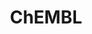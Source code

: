 ---
layout: default
bigquery: https://console.cloud.google.com/bigquery?p=patents-public-data&d=ebi_chembl&page=dataset
citation: '"The ChEMBL database in 2017." Anna Gaulton, Anne Hersey, Michał Nowotka,
  A Patrícia Bento, Jon Chambers, David Mendez, Prudence Mutowo, Francis Atkinson,
  Louisa J Bellis, Elena Cibrián-Uhalte, Mark Davies, Nathan Dedman, Anneli Karlsson,
  María Paula Magariños, John P Overington, George Papadatos, Ines Smit, Andrew R
  Leach Nucleic acids Research (2017) 45 (Database Issue), D945-D954'
contributors: European Bioinformatics Institute
cost: None
description: ChEMBL Data is a manually curated database of small molecules used in
  drug discovery, including information about existing patented drugs.
documentation: 'schema: https://www.ebi.ac.uk/chembl/db_schema


  '
last_edit: Mon, 04 Apr 2022 19:07:30 GMT
location: https://console.cloud.google.com/marketplace/product/google_patents_public_datasets/chembl
maintained_by: EMBL-EBI, an outstation of European Molecular Biology Laboratory
related_publications: '

  ChEMBL: towards direct deposition of bioassay data.


  Mendez D, Gaulton A, Bento AP, Chambers J, De Veij M, Félix E, Magariños MP, Mosquera
  JF, Mutowo P, Nowotka M, Gordillo-Marañón M, Hunter F, Junco L, Mugumbate G, Rodriguez-Lopez
  M, Atkinson F, Bosc N, Radoux CJ, Segura-Cabrera A, Hersey A, Leach AR.


  — Nucleic Acids Res. 2019; 47(D1):D930-D940. doi: 10.1093/nar/gky1075

  '
schema_fields: '[''issue'', ''doi'', ''pref_name'', ''l8'', ''compound_key'', ''bao_id'',
  ''ingredient'', ''level3_description'', ''max_phase'', ''patent_expire_date'', ''standard_inchi'',
  ''source_domain_id'', ''cx_most_apka'', ''assay_category'', ''polymer_flag'', ''therapeutic_flag'',
  ''mc_target_type'', ''last_active'', ''uberon_id'', ''relation'', ''tax_id'', ''comments'',
  ''site_id'', ''assay_type'', ''l2'', ''mc_target_name'', ''component_type'', ''protein_class_desc'',
  ''ass_cls_map_id'', ''compound_name'', ''qudt_units'', ''withdrawn_country'', ''parameter_type'',
  ''enzyme_name'', ''natural_product'', ''prediction_method'', ''as_id'', ''acd_most_apka'',
  ''canonical_smiles'', ''country'', ''assay_param_id'', ''mol_atc_id'', ''standard_text_value'',
  ''protein_class_id'', ''volume'', ''publication_number'', ''mol_irac_id'', ''idx'',
  ''class_type'', ''mc_organism'', ''drugind_id'', ''relationship_type'', ''year'',
  ''rtb'', ''pubmed_id'', ''cell_name'', ''published_type'', ''assay_id'', ''upper_value'',
  ''confidence'', ''acd_logd'', ''full_mwt'', ''level2'', ''delist_flag'', ''bao_format'',
  ''ap_id'', ''standard_inchi_key'', ''parent_id'', ''num_alerts'', ''l6'', ''published_value'',
  ''entity_type'', ''prodrug'', ''research_stem'', ''cell_description'', ''level5'',
  ''src_assay_id'', ''cidx'', ''uo_units'', ''metref_id'', ''major_class'', ''chirality'',
  ''warning_year'', ''molfile'', ''alert_set_id'', ''units'', ''db_version'', ''num_ro5_violations'',
  ''tbl'', ''clo_id'', ''text_value'', ''route'', ''activity_id'', ''product_id'',
  ''cell_ontology_id'', ''withdrawn_flag'', ''usan_stem_id'', ''label'', ''mesh_id'',
  ''activity_count'', ''assay_desc'', ''efo_id'', ''homologue'', ''submission_date'',
  ''caloha_id'', ''alogp'', ''ddd_comment'', ''log_id'', ''protclasssyn_id'', ''src_short_name'',
  ''first_page'', ''warning_description'', ''withdrawn_year'', ''mol_frac_id'', ''lle'',
  ''syn_type'', ''level1_description'', ''previous_company'', ''compsyn_id'', ''aidx'',
  ''cell_source_tax_id'', ''hrac_code'', ''mec_id'', ''helm_notation'', ''last_page'',
  ''formulation_id'', ''assay_tissue'', ''hrac_class_id'', ''start_position'', ''comp_go_id'',
  ''parent_type'', ''mesh_heading'', ''cell_source_organism'', ''ddd_id'', ''type'',
  ''doc_id'', ''le'', ''who_extra'', ''predbind_id'', ''src_id'', ''targcomp_id'',
  ''res_stem_id'', ''cx_logd'', ''acd_most_bpka'', ''site_name'', ''ddd_admr'', ''strength'',
  ''molregno'', ''name'', ''hbd'', ''domain_id'', ''title'', ''downgraded'', ''site_residues'',
  ''active_molregno'', ''subgroup'', ''end_position'', ''authors'', ''molecule_type'',
  ''heavy_atoms'', ''aromatic_rings'', ''parent_go_id'', ''cx_logp'', ''level2_description'',
  ''source'', ''sequence'', ''ddd_units'', ''result_flag'', ''approval_date'', ''relationship'',
  ''molecular_mechanism'', ''job_id'', ''cell_source_tissue'', ''cx_most_bpka'', ''patent_id'',
  ''stat'', ''go_id'', ''patent_use_code'', ''ddd_value'', ''cell_id'', ''doc_type'',
  ''warning_id'', ''indication_class'', ''alert_name'', ''potential_duplicate'', ''related_tid'',
  ''psa'', ''mechanism_comment'', ''mw_monoisotopic'', ''black_box_warning'', ''acd_logp'',
  ''dosed_ingredient'', ''warnref_id'', ''bao_endpoint'', ''chembl_id'', ''relationship_desc'',
  ''co_stem_id'', ''prod_pat_id'', ''dosage_form'', ''frac_code'', ''biocomp_id'',
  ''molsyn_id'', ''irac_code'', ''updated_by'', ''who_name'', ''nda_type'', ''standard_units'',
  ''mecref_id'', ''toid'', ''tissue_id'', ''data_validity_comment'', ''usan_year'',
  ''l3'', ''target_type'', ''published_relation'', ''standard_value'', ''standard_type'',
  ''smid'', ''met_id'', ''assay_test_type'', ''normal_range_max'', ''accession'',
  ''assay_strain'', ''sitecomp_id'', ''mc_target_accession'', ''domain_type'', ''rgid'',
  ''active_ingredient'', ''class_level'', ''irac_class_id'', ''level4_description'',
  ''smarts'', ''withdrawn_reason'', ''actsm_id'', ''drug_product_flag'', ''set_name'',
  ''company'', ''indref_id'', ''assay_class_id'', ''qed_weighted'', ''alert_id'',
  ''metabolite_record_id'', ''warning_type'', ''path'', ''warning_class'', ''src_description'',
  ''ridx'', ''assay_cell_type'', ''sequence_md5sum'', ''domain_description'', ''updated_on'',
  ''curated_by'', ''cl_lincs_id'', ''definition'', ''applicant_full_name'', ''orig_description'',
  ''drug_substance_flag'', ''oral'', ''substrate_record_id'', ''target_mapping'',
  ''component_id'', ''activity_comment'', ''stem_class'', ''standard_upper_value'',
  ''published_units'', ''level1'', ''targrel_id'', ''ref_url'', ''comp_class_id'',
  ''num_lipinski_ro5_violations'', ''warning_country'', ''target_desc'', ''level4'',
  ''mechanism_of_action'', ''priority'', ''l7'', ''first_approval'', ''isoform'',
  ''hbd_lipinski'', ''inorganic_flag'', ''stem'', ''drug_record_id'', ''src_compound_id'',
  ''mutation'', ''mol_hrac_id'', ''max_phase_for_ind'', ''availability_type'', ''mc_tax_id'',
  ''usan_substem'', ''assay_source'', ''selectivity_comment'', ''confidence_score'',
  ''pathway_key'', ''bei'', ''journal'', ''bto_id'', ''variant_id'', ''curation_comment'',
  ''entity_id'', ''frac_class_id'', ''ro3_pass'', ''assay_subcellular_fraction'',
  ''level3'', ''innovator_company'', ''description'', ''met_conversion'', ''l5'',
  ''assay_organism'', ''value'', ''usan_stem_definition'', ''normal_range_min'', ''cpd_str_alert_id'',
  ''tid'', ''creation_date'', ''component_synonym'', ''db_source'', ''action_type'',
  ''protein_class_synonym'', ''standard_relation'', ''structure_type'', ''version'',
  ''mw_freebase'', ''withdrawn_class'', ''species_group_flag'', ''molecular_species'',
  ''hba_lipinski'', ''hba'', ''l1'', ''efo_term'', ''disease_efficacy'', ''abstract'',
  ''aspect'', ''met_comment'', ''first_in_class'', ''parent_molregno'', ''pchembl_value'',
  ''organism'', ''full_molformula'', ''pathway_id'', ''topical'', ''standard_flag'',
  ''atc_code'', ''ref_id'', ''ad_type'', ''assay_tax_id'', ''cellosaurus_id'', ''l4'',
  ''sei'', ''record_id'', ''tid_fixed'', ''ref_type'', ''std_act_id'', ''synonyms'',
  ''domain_name'', ''status'', ''short_name'', ''usan_stem'', ''patent_no'', ''parenteral'',
  ''compd_id'', ''chebi_par_id'', ''trade_name'', ''enzyme_tid'', ''annotation'',
  ''direct_interaction'', ''parameter_value'', ''binding_site_comment'', ''oc_id'']'
shortname: chembl
tags:
- biotechnology
- health
- chemical
- bioinformatics
- medical
terms_of_use: CC BY-SA 3.0
title: ChEMBL
uuid: e232a192-965c-4ec9-904c-155b6dfe56c5
---